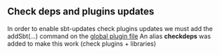 ## Check deps and plugins updates

In order to enable sbt-updates check plugins updates we must add the addSbt(...) 
command on the [global plugin file](https://github.com/rtimush/sbt-updates/issues/98)
An alias **checkdeps** was added to make this work (check plugins + libraries)